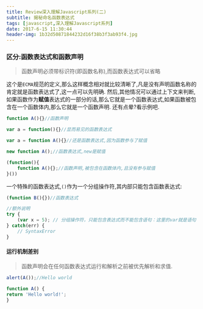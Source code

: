 ```yaml
---
title: Review深入理解Javascript系列(二)
subtitle: 揭秘命名函数表达式
tags: [javascript,深入理解Javascript系列]
date: 2017-6-15 11:30:44
header-img: 1b32d50871844232d16f38b3f3ab93f4.jpg
---
```


### 区分:函数表达式和函数声明

> 函数声明必须带标识符(即函数名称),而函数表达式可以省略

这个是`ECMA`规范的定义,那么这样概念相对就比较清晰了,凡是没有声明函数名称的肯定就是函数表达式了,这一点可以先明确.
然后,其他情况可以通过上下文来判断,如果函数作为**赋值**表达式的一部分的话,那么它就是一个函数表达式,如果函数被包含在一个函数体内,那么它就是一个函数声明.
还有点晕?看示例吧.

```js
function A(){}//函数声明

var a = function(){}//显而易见的函数表达式

var a = function A(){}//还是函数表达式,因为函数参与了赋值

new function A();//函数表达式,new是赋值

(function(){
    function A(){};//函数声明,被包含在函数体内,且没有参与赋值
}())
```

一个特殊的函数表达式,`()`作为一个分组操作符,其内部只能包含函数表达式:

```js
(function B(){})//函数表达式

//额外说明
try {
    (var x = 5); // 分组操作符，只能包含表达式而不能包含语句：这里的var就是语句
} catch(err) {
    // SyntaxError
}
```

#### 运行机制差别

> 函数声明会在任何函数表达式运行和解析之前被优先解析和求值.

```js
alert(A());//Hello world

function A() {
return 'Hello world!';
}
```